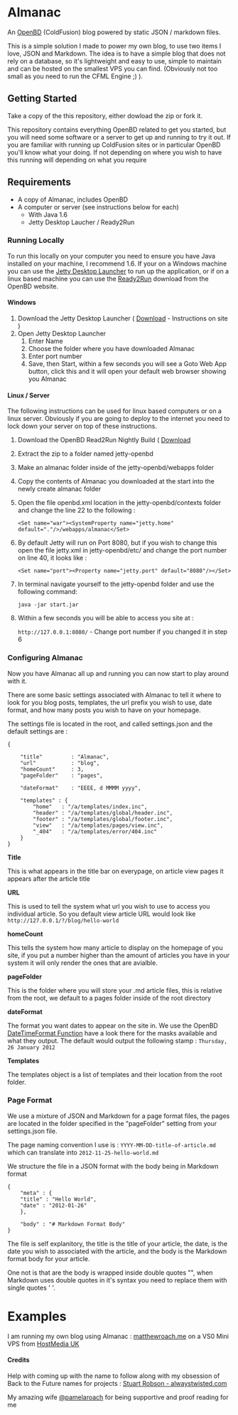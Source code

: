 # Almanac

An [OpenBD](http://openbd.org "OpenBD") (ColdFusion) blog powered by static JSON / markdown files.

This is a simple solution I made to power my own blog, to use two items I love, JSON and Markdown. The idea is to have a simple blog that does not rely on a database, so it's lightweight and easy to use, simple to maintain and can be hosted on the smallest VPS you can find. (Obviously not too small as you need to run the CFML Engine ;) ).


## Getting Started


Take a copy of the this repository, either dowload the zip or fork it. 

This repository contains everything OpenBD related to get you started, but you will need some software or a server to get up and running to try it out. If you are familiar with running up ColdFusion sites or in particular OpenBD you'll know what your doing. If not depending on where you wish to have this running will depending on what you require

## Requirements

- A copy of Almanac, includes OpenBD
- A computer or server (see instructions below for each)
	- With Java 1.6
	- Jetty Desktop Laucher / Ready2Run

### Running Locally

To run this locally on your computer you need to ensure you have Java installed on your machine, I recommend 1.6. If your on a Windows machine you can use the [Jetty Desktop Launcher](http://www.aw20.co.uk/codegarden/jettylauncher/) to run up the application, or if on a linux based machine you can use the [Ready2Run](http://openbd.org/download/nightly/jetty-openbd.zip) download from the OpenBD website.

#### Windows

1. Download the Jetty Desktop Launcher ( [Download](http://www.aw20.co.uk/codegarden/jettylauncher/) - Instructions on site )
2. Open Jetty Desktop Launcher 
	1. Enter Name 
	2. Choose the folder where you have downloaded Almanac
	3. Enter port number
	4. Save, then Start, within a few seconds you will see a Goto Web App button, click this and it will open your default web browser showing you Almanac

#### Linux / Server

The following instructions can be used for linux based computers or on a linux server. Obviously if you are going to deploy to the internet you need to lock down your server on top of these instructions.

1. Download the OpenBD Read2Run Nightly Build ( [Download](http://openbd.org/download/nightly/jetty-openbd.zip)
2. Extract the zip to a folder named jetty-openbd
3. Make an almanac folder inside of the jetty-openbd/webapps  folder
4. Copy the contents of Almanac you downloaded at the start into the newly create almanac folder
5. Open the file openbd.xml location in the jetty-openbd/contexts folder and change the line 22 to the following : 

	`<Set name="war"><SystemProperty name="jetty.home" default="."/>/webapps/almanac</Set>`

6. By default Jetty will run on Port 8080, but if you wish to change this open the file jetty.xml in jetty-openbd/etc/ and change the port number on line 40, it looks like : 

	`<Set name="port"><Property name="jetty.port" default="8080"/></Set>`

7. In terminal navigate yourself to the jetty-openbd folder and use the following command: 

	`java -jar start.jar`

8. Within a few seconds you will be able to access you site at :

	`http://127.0.0.1:8080/` - Change port number if you changed it in step 6



### Configuring Almanac

Now you have Almanac all up and running you can now start to play around with it.

There are some basic settings associated with Almanac to tell it where to look for you blog posts, templates, the url prefix you wish to use, date format, and how many posts you wish to have on your homepage.

The settings file is located in the root, and called settings.json and the default settings are :

	{

		"title" 		: "Almanac",
		"url" 			: "blog",
		"homeCount" 	: 3,
		"pageFolder"	: "pages",
	
		"dateFormat"	: "EEEE, d MMMM yyyy",
	
		"templates" : {
			"home" 	 : "/a/templates/index.inc",
			"header" : "/a/templates/global/header.inc",
			"footer" : "/a/templates/global/footer.inc",
			"view" 	 : "/a/templates/pages/view.inc",
			"_404" 	 : "/a/templates/error/404.inc"
		}
	}


**Title** 

This is what appears in the title bar on everypage, on article view pages it appears after the article title

**URL**

This is used to tell the system what url you wish to use to access you individual article. So you default view article URL would look like `http://127.0.0.1/?/blog/hello-world`

**homeCount**

This tells the system how many article to display on the homepage of you site, if you put a number higher than the amount of articles you have in your system it will only render the ones that are avialble.

**pageFolder**

This is the folder where you will store your .md article files, this is relative from the root, we default to a pages folder inside of the root directory

**dateFormat**

The format you want dates to appear on the site in. We use the OpenBD [DateTimeFormat Function](http://openbd.org/manual/?/function/datetimeformat) have a look there for the masks available and what they output.
The default would output the following stamp : `Thursday, 26 January 2012`

**Templates**

The templates object is a list of templates and their location from the root folder.


### Page Format

We use a mixture of JSON and Markdown for a page format files, the pages are located in the folder specified in the "pageFolder" setting from your settings.json file.

The page naming convention I use is : `YYYY-MM-DD-title-of-article.md` which can translate into `2012-11-25-hello-world.md`

We structure the file in a JSON format with the body being in Markdown format

	{
		"meta" : {
		"title" : "Hello World",
		"date" : "2012-01-26"
		},

		"body" : "# Markdown Format Body"
	}


The file is self explanitory, the title is the title of your article, the date, is the date you wish to associated with the article, and the body is the Markdown format body for your article.

One not is that are the body is wrapped inside double quotes "", when Markdown uses double quotes in it's syntax you need to replace them with single quotes ' '.



# Examples

I am running my own blog using Almanac : [matthewroach.me](http://matthewroach.me) on a VS0 Mini VPS from [HostMedia UK](http://gigaw.at/?/z739049)


#### Credits

Help with coming up with the name to follow along with my obsession of Back to the Future names for projects : [Stuart Robson - alwaystwisted.com](http://www.alwaystwisted.com/ "Slightly Bizarre Ramblings Of A Front-End Developer")

My amazing wife [@pamelaroach](http://twitter.com/pamelaroach) for being supportive and proof reading for me 



